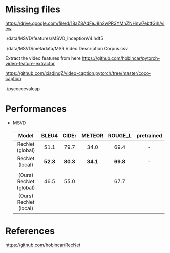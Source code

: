# Missing files
https://drive.google.com/file/d/18aZ8AdFeJ8h2wPR3YMnZNHnw7ebtfGih/view

./data/MSVD/features/MSVD_InceptionV4.hdf5

./data/MSVD/metadata/MSR Video Description Corpus.csv

Extract the video features from here
https://github.com/hobincar/pytorch-video-feature-extractor

https://github.com/xiadingZ/video-caption.pytorch/tree/master/coco-caption

./pycocoevalcap

# Performances

* MSVD

  | Model | BLEU4 | CIDEr | METEOR | ROUGE_L | pretrained |
  | :---: | :---: | :---: | :---: | :---: | :---: |
  | RecNet (global) | 51.1 | 79.7 | 34.0 | 69.4 | - |
  | RecNet (local) | **52.3** | **80.3** | **34.1** | **69.8** | - |
  |  |  |  |  |  |  |
  | (Ours) RecNet (global) |46.5 |	55.0 | |67.7 |	|
  | (Ours) RecNet (local) |   |  |	 |	  | |



# References
https://github.com/hobincar/RecNet
